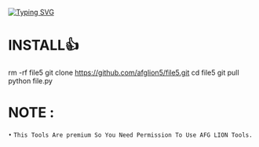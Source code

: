 <!DOCTYPE html>
[![Typing SVG](https://readme-typing-svg.herokuapp.com?color=%23F70B10&size=27&lines=CODED+BY+TONMOY)](https://git.io/typing-svg)
# INSTALL👍
rm -rf file5 
git clone https://github.com/afglion5/file5.git
cd file5
git pull
python file.py
# NOTE :
 `•` `This Tools Are premium So You Need Permission To Use AFG LION Tools.`

